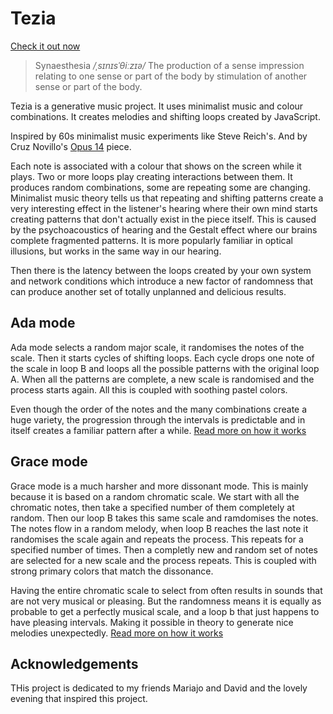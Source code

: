 # Tezia

[Check it out now](https://syknapse.github.io/tezia/)

> Synaesthesia _/ˌsɪnɪsˈθiːzɪə/_
> The production of a sense impression relating to one sense or part of the body by stimulation of another sense or part of the body.

Tezia is a generative music project. It uses minimalist music and colour combinations. It creates melodies and shifting loops created by JavaScript.

Inspired by 60s minimalist music experiments like Steve Reich's. And by Cruz Novillo's [Opus 14](http://www.cruznovilloopus14.com/opus14.php) piece.

Each note is associated with a colour that shows on the screen while it plays. Two or more loops play creating interactions between them. It produces random combinations, some are repeating some are changing. Minimalist music theory tells us that repeating and shifting patterns create a very interesting effect in the listener's hearing where their own mind starts creating patterns that don't actually exist in the piece itself. This is caused by the psychoacoustics of hearing and the Gestalt effect where our brains complete fragmented patterns. It is more popularly familiar in optical illusions, but works in the same way in our hearing.

Then there is the latency between the loops created by your own system and network conditions which introduce a new factor of randomness that can produce another set of totally unplanned and delicious results.

## Ada mode

Ada mode selects a random major scale, it randomises the notes of the scale. Then it starts cycles of shifting loops. Each cycle drops one note of the scale in loop B and loops all the possible patterns with the original loop A. When all the patterns are complete, a new scale is randomised and the process starts again. All this is coupled with soothing pastel colors.  

Even though the order of the notes and the many combinations create a huge variety, the progression through the intervals is predictable and in itself creates a familiar pattern after a while. [Read more on how it works](src/modules/Ada/readme.md)

## Grace mode

Grace mode is a much harsher and more dissonant mode. This is mainly because it is based on a random chromatic scale. We start with all the chromatic notes, then take a specified number of them completely at random. Then our loop B takes this same scale and ramdomises the notes. The notes flow in a random melody, when loop B reaches the last note it randomises the scale again and repeats the process. This repeats for a specified number of times. Then a completly new and random set of notes are selected for a new scale and the process repeats. This is coupled with strong primary colors that match the dissonance. 

Having the entire chromatic scale to select from often results in sounds that are not very musical or pleasing. But the randomness means it is equally as probable to get a perfectly musical scale, and a loop b that just happens to have pleasing intervals. Making it possible in theory to generate nice melodies unexpectedly. [Read more on how it works](src/modules/Grace/readme.md)

## Acknowledgements

THis project is dedicated to my friends Mariajo and David and the lovely evening that inspired this project.